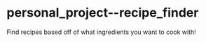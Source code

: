 # personal_project--recipe_finder
Find recipes based off of what ingredients you want to cook with!
